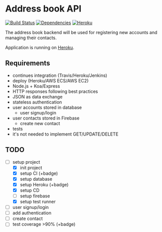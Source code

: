# Address book API

[![Build Status](https://travis-ci.com/astaruch/address-book-api.svg?branch=master)](https://travis-ci.com/astaruch/address-book-api)
[![Dependencies](https://david-dm.org/astaruch/address-book-api.svg)](https://david-dm.org/astaruch/address-book-api.svg)
[![Heroku](https://heroku-badge.herokuapp.com/?app=strv-address-book-staruch-andr)](https://heroku-badge.herokuapp.com/?app=strv-address-book-staruch-andr)


The address book backend will be used for registering new accounts and managing their contacts.

Application is running on [Heroku](https://strv-address-book-staruch-andr.herokuapp.com/).

## Requirements

- continues integration (Travis/Heroku/Jenkins)
- deploy (Heroku/AWS ECS/AWS EC2)
- Node.js + Koa/Express
- HTTP responses following best practices
- JSON as data exchange
- stateless authentication
- user accounts stored in database
    - user signup/login
- user contacts stored in Firebase
    - create new contact
- tests
- it's not needed to implement GET/UPDATE/DELETE

## TODO
- [ ] setup project
    - [x] init project
    - [x] setup CI (+badge)
    - [x] setup database
    - [x] setup Heroku (+badge)
    - [x] setup CD
    - [ ] setup firebase
    - [x] setup test runner
- [ ] user signup/login
- [ ] add authentication
- [ ] create contact
- [ ] test coverage >90% (+badge)
